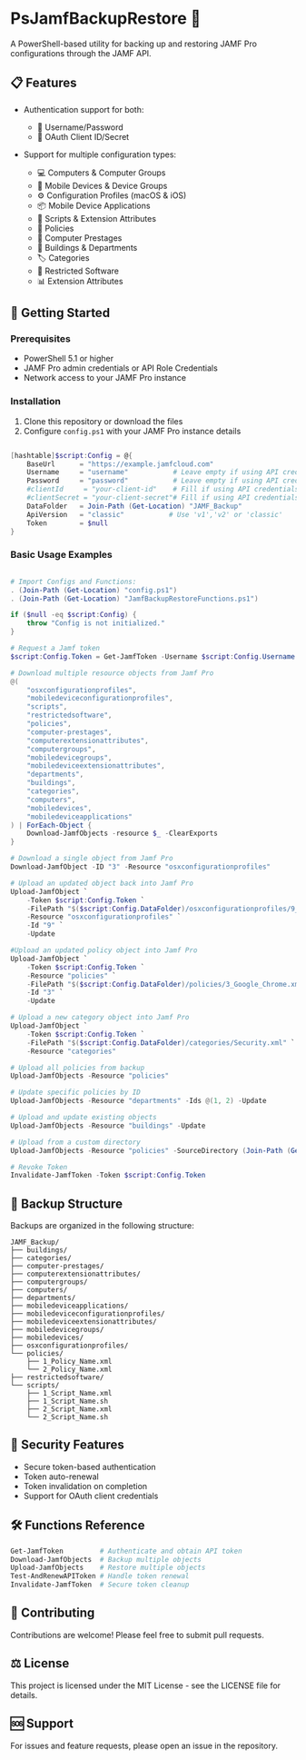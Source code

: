 # PsJamfBackupRestore 🚀

A PowerShell-based utility for backing up and restoring JAMF Pro configurations through the JAMF API.

## 📋 Features

- Authentication support for both:
  - 🔑 Username/Password
  - 🎫 OAuth Client ID/Secret

- Support for multiple configuration types:
  - 💻 Computers & Computer Groups
  - 📱 Mobile Devices & Device Groups
  - ⚙️ Configuration Profiles (macOS & iOS)
  - 📦 Mobile Device Applications
  - 🔧 Scripts & Extension Attributes
  - 🎯 Policies
  - 🔄 Computer Prestages
  - 🏢 Buildings & Departments
  - 🏷️ Categories
  - 🚫 Restricted Software
  - 📊 Extension Attributes

## 🚀 Getting Started

### Prerequisites

- PowerShell 5.1 or higher
- JAMF Pro admin credentials or API Role Credentials
- Network access to your JAMF Pro instance

### Installation

1. Clone this repository or download the files
2. Configure `config.ps1` with your JAMF Pro instance details

```powershell

[hashtable]$script:Config = @{
    BaseUrl      = "https://example.jamfcloud.com"
    Username     = "username"           # Leave empty if using API credentials
    Password     = "password"           # Leave empty if using API credentials
    #clientId     = "your-client-id"    # Fill if using API credentials
    #clientSecret = "your-client-secret"# Fill if using API credentials
    DataFolder   = Join-Path (Get-Location) "JAMF_Backup"
    ApiVersion   = "classic"           # Use 'v1','v2' or 'classic'
    Token        = $null
}

```
### Basic Usage Examples

```powershell

# Import Configs and Functions: 
. (Join-Path (Get-Location) "config.ps1")
. (Join-Path (Get-Location) "JamfBackupRestoreFunctions.ps1")

if ($null -eq $script:Config) {
    throw "Config is not initialized."
}

# Request a Jamf token
$script:Config.Token = Get-JamfToken -Username $script:Config.Username -Password $script:Config.Password -JamfProUrl $script:Config.JamfProUrl

# Download multiple resource objects from Jamf Pro
@(
    "osxconfigurationprofiles",
    "mobiledeviceconfigurationprofiles",
    "scripts",
    "restrictedsoftware", 
    "policies", 
    "computer-prestages", 
    "computerextensionattributes",
    "computergroups",
    "mobiledevicegroups", 
    "mobiledeviceextensionattributes", 
    "departments",
    "buildings",
    "categories",
    "computers",
    "mobiledevices",
    "mobiledeviceapplications"
) | ForEach-Object {
    Download-JamfObjects -resource $_ -ClearExports
}

# Download a single object from Jamf Pro
Download-JamfObject -ID "3" -Resource "osxconfigurationprofiles"

# Upload an updated object back into Jamf Pro
Upload-JamfObject `
    -Token $script:Config.Token `
    -FilePath "$($script:Config.DataFolder)/osxconfigurationprofiles/9_Browser_Profile_Settings.xml" `
    -Resource "osxconfigurationprofiles" `
    -Id "9" `
    -Update

#Upload an updated policy object into Jamf Pro 
Upload-JamfObject `
    -Token $script:Config.Token `
    -Resource "policies" `
    -FilePath "$($script:Config.DataFolder)/policies/3_Google_Chrome.xml" `
    -Id "3" `
    -Update

# Upload a new category object into Jamf Pro 
Upload-JamfObject `
    -Token $script:Config.Token `
    -FilePath "$($script:Config.DataFolder)/categories/Security.xml" `
    -Resource "categories"

# Upload all policies from backup
Upload-JamfObjects -Resource "policies"

# Update specific policies by ID
Upload-JamfObjects -Resource "departments" -Ids @(1, 2) -Update

# Upload and update existing objects
Upload-JamfObjects -Resource "buildings" -Update

# Upload from a custom directory
Upload-JamfObjects -Resource "policies" -SourceDirectory (Join-Path (Get-Location) "CustomBackup/policies")

# Revoke Token
Invalidate-JamfToken -Token $script:Config.Token
```

## 📁 Backup Structure

Backups are organized in the following structure:
```
JAMF_Backup/
├── buildings/
├── categories/
├── computer-prestages/
├── computerextensionattributes/
├── computergroups/
├── computers/
├── departments/
├── mobiledeviceapplications/
├── mobiledeviceconfigurationprofiles/
├── mobiledeviceextensionattributes/
├── mobiledevicegroups/
├── mobiledevices/
├── osxconfigurationprofiles/
└── policies/
    ├── 1_Policy_Name.xml
    └── 2_Policy_Name.xml
├── restrictedsoftware/
└── scripts/
    ├── 1_Script_Name.xml
    ├── 1_Script_Name.sh
    ├── 2_Script_Name.xml
    └── 2_Script_Name.sh
```

## 🔐 Security Features

- Secure token-based authentication
- Token auto-renewal
- Token invalidation on completion
- Support for OAuth client credentials

## 🛠️ Functions Reference

```powershell
Get-JamfToken         # Authenticate and obtain API token
Download-JamfObjects  # Backup multiple objects
Upload-JamfObjects    # Restore multiple objects
Test-AndRenewAPIToken # Handle token renewal
Invalidate-JamfToken  # Secure token cleanup
```

## 📝 Contributing

Contributions are welcome! Please feel free to submit pull requests.

## ⚖️ License

This project is licensed under the MIT License - see the LICENSE file for details.

## 🆘 Support

For issues and feature requests, please open an issue in the repository.